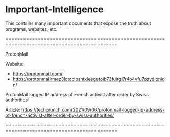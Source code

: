 # Important-Intelligence
This contains many important documents that expose the truth about programs, websites, etc.

============================================================================================

ProtonMail

Website:
 - https://protonmail.com/
 - https://protonmailrmez3lotccipshtkleegetolb73fuirgj7r4o4vfu7ozyd.onion/

ProtonMail logged IP address of French activist after order by Swiss authorities

Article: https://techcrunch.com/2021/09/06/protonmail-logged-ip-address-of-french-activist-after-order-by-swiss-authorities/

============================================================================================

